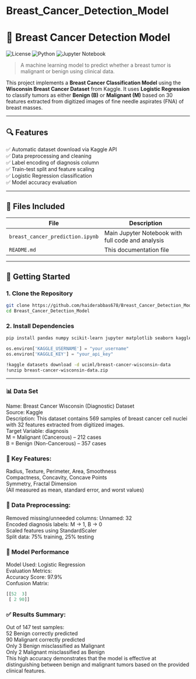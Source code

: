 # Breast_Cancer_Detection_Model
# 🧠 Breast Cancer Detection Model

![License](https://img.shields.io/github/license/haiderabbas678/Breast_Cancer_Detection_Model )
![Python](https://img.shields.io/badge/python-3.8+-blue.svg )
![Jupyter Notebook](https://img.shields.io/badge/Jupyter-notebook-orange )

> A machine learning model to predict whether a breast tumor is malignant or benign using clinical data.

This project implements a **Breast Cancer Classification Model** using the **Wisconsin Breast Cancer Dataset** from Kaggle. It uses **Logistic Regression** to classify tumors as either **Benign (B)** or **Malignant (M)** based on 30 features extracted from digitized images of fine needle aspirates (FNA) of breast masses.

---

## 🔍 Features

✅ Automatic dataset download via Kaggle API  
✅ Data preprocessing and cleaning  
✅ Label encoding of diagnosis column  
✅ Train-test split and feature scaling  
✅ Logistic Regression classification  
✅ Model accuracy evaluation  

---

## 📁 Files Included

| File | Description |
|------|-------------|
| `breast_cancer_prediction.ipynb` | Main Jupyter Notebook with full code and analysis |
| `README.md` | This documentation file |

---

## 🚀 Getting Started

### 1. Clone the Repository

```bash
git clone https://github.com/haiderabbas678/Breast_Cancer_Detection_Model.git 
cd Breast_Cancer_Detection_Model
```
### 2. Install Dependencies
```bash
pip install pandas numpy scikit-learn jupyter matplotlib seaborn kaggle
```
```Python
os.environ['KAGGLE_USERNAME'] = "your_username"
os.environ['KAGGLE_KEY'] = "your_api_key"
```
```bash
!kaggle datasets download -d uciml/breast-cancer-wisconsin-data
!unzip breast-cancer-wisconsin-data.zip
```
---
### 📊 Data Set 
Name: Breast Cancer Wisconsin (Diagnostic) Dataset \
Source: Kaggle \
Description: This dataset contains 569 samples of breast cancer cell nuclei with 32 features extracted from digitized images.\
Target Variable: diagnosis\
M = Malignant (Cancerous) – 212 cases\
B = Benign (Non-Cancerous) – 357 cases

### 🧾 Key Features:
Radius, Texture, Perimeter, Area, Smoothness \
Compactness, Concavity, Concave Points \
Symmetry, Fractal Dimension \
(All measured as mean, standard error, and worst values)

### 🧹 Data Preprocessing:
Removed missing/unneeded columns: Unnamed: 32 \
Encoded diagnosis labels: M → 1, B → 0 \
Scaled features using StandardScaler \
Split data: 75% training, 25% testing 

### 🧪 Model Performance 
Model Used: Logistic Regression \
Evaluation Metrics: \
Accuracy Score: 97.9% \
Confusion Matrix: 
```Python
[[52  3]
 [ 2 90]]
```
### ✅ Results Summary:
Out of 147 test samples: \
52 Benign correctly predicted \
90 Malignant correctly predicted \
Only 3 Benign misclassified as Malignant \
Only 2 Malignant misclassified as Benign \
This high accuracy demonstrates that the model is effective at distinguishing between benign and malignant tumors based on the provided clinical features.




